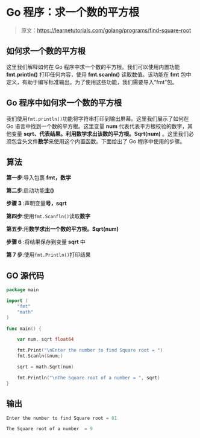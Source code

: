 # Go 程序：求一个数的平方根

> 原文：<https://learnetutorials.com/golang/programs/find-square-root>

## 如何求一个数的平方根

这里我们解释如何在 Go 程序中求一个数的平方根。我们可以使用内置功能 **fmt.println()** 打印任何内容，使用 **fmt.scanln()** 读取数值。该功能在 **fmt** 包中定义，有助于编写标准输出。为了使用这些功能，我们需要导入“fmt”包。

## Go 程序中如何求一个数的平方根

我们使用`fmt.println()`功能将字符串打印到输出屏幕。这里我们展示了如何在 Go 语言中找到一个数的平方根。这里变量 **num** 代表代表平方根校验的数字，其他变量 **sqrt、**代表结果。利用**数学求出该数的平方根。Sqrt(num)** 。这里我们必须包含头文件**数学**来使用这个内置函数。下面给出了 Go 程序中使用的步骤。

## 算法

**第一步**:导入包裹 **fmt，数学**

**第二步**:启动功能**主()**

**步骤 3** :声明变量**号，sqrt**

**第四步**:使用`fmt.Scanfln()`读取**数字**

**第五步**:用**数学求出一个数的平方根。Sqrt(num)**

**步骤 6** :将结果保存到变量 **sqrt** 中

**第 7 步**:使用`fmt.Println()`打印结果

## GO 源代码

```go
package main

import (
    "fmt"
    "math"
)

func main() {

    var num, sqrt float64

    fmt.Print("\nEnter the number to find Square root = ")
    fmt.Scanln(&num;)

    sqrt = math.Sqrt(num)

    fmt.Println("\nThe Square root of a number = ", sqrt)
}

```

## 输出

```go
Enter the number to find Square root = 81

The Square root of a number  = 9
```
